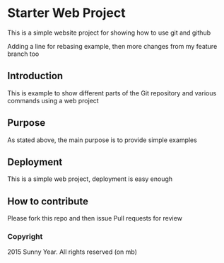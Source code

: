 # Starter Web Project

This is a simple website project for showing how to use git and github

Adding a line for rebasing example, then more changes from my feature branch too

## Introduction

This is example to show different parts of the Git repository and various commands using a web project

## Purpose

As stated above, the main purpose  is to provide simple examples

## Deployment


This is a simple web project, deployment is easy enough

## How to contribute

Please fork this repo and then issue Pull requests for review

### Copyright

2015 Sunny Year. All rights reserved (on mb)